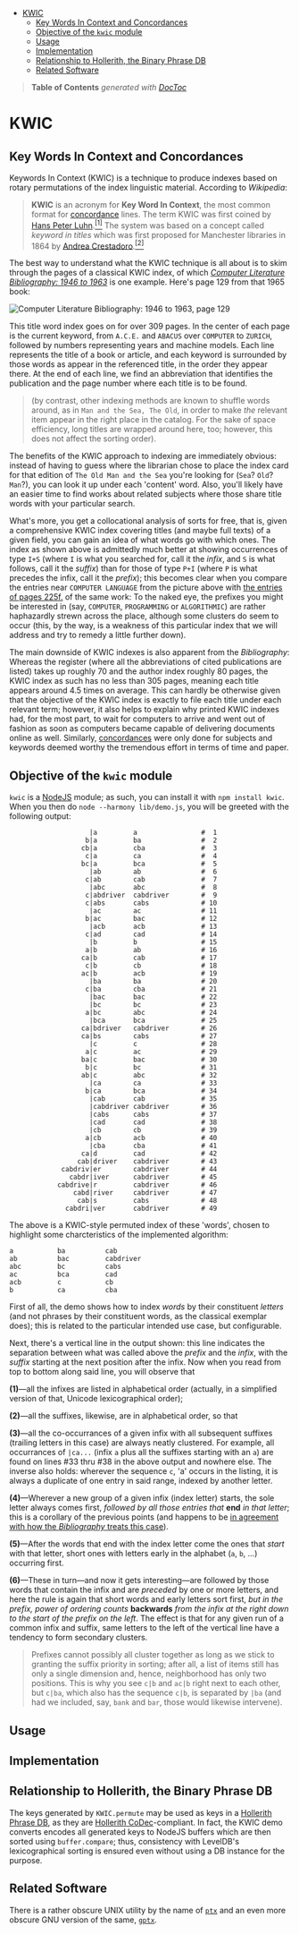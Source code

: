 

- [KWIC](#kwic)
	- [Key Words In Context and Concordances](#key-words-in-context-and-concordances)
	- [Objective of the `kwic` module](#objective-of-the-kwic-module)
	- [Usage](#usage)
	- [Implementation](#implementation)
	- [Relationship to Hollerith, the Binary Phrase DB](#relationship-to-hollerith-the-binary-phrase-db)
	- [Related Software](#related-software)

> **Table of Contents**  *generated with [DocToc](http://doctoc.herokuapp.com/)*


# KWIC

## Key Words In Context and Concordances

Keywords In Context (KWIC) is a technique to produce indexes based on rotary permutations
of the index linguistic material. According to *Wikipedia*:

> **KWIC** is an acronym for **Key Word In Context**, the most common format for
> [concordance](https://en.wikipedia.org/wiki/Concordance_(publishing)) lines.
> The term KWIC was first coined by [Hans Peter
> Luhn](https://en.wikipedia.org/wiki/Hans_Peter_Luhn).[<sup>[1]</sup>](https://en.wikipedia.org/wiki/Key_Word_in_Context#cite_note-1)
> The system was based on a concept called *keyword in titles* which was first
> proposed for Manchester libraries in 1864 by [Andrea
> Crestadoro](https://en.wikipedia.org/wiki/Andrea_Crestadoro).[<sup>[2]</sup>](https://en.wikipedia.org/wiki/Key_Word_in_Context#cite_note-index-2)

The best way to understand what the KWIC technique is all about is to skim
through the pages of a classical KWIC index, of which [*Computer Literature
Bibliography: 1946 to 1963*](https://books.google.de/books?id=Ig6tEGv6CTAC&dq=computer%20language&pg=PA129#v=onepage&q=computer%20language&f=false)
is one example. Here's page 129 from that 1965 book:

![*Computer Literature Bibliography: 1946 to 1963*, page 129](https://github.com/loveencounterflow/kwic/raw/master/art/kwic.png)

This title word index goes on for over 309 pages. In the center of each page is
the current keyword, from `A.C.E.` and `ABACUS` over `COMPUTER` to `ZURICH`,
followed by numbers representing years and machine models. Each line represents
the title of a book or article, and each keyword is surrounded by those words as
appear in the referenced title, in the order they appear there. At the end of
each line, we find an abbreviation that identifies the publication and the page
number where each title is to be found.

> (by contrast, other indexing methods are known to shuffle words around, as in
> `Man and the Sea, The Old`, in order to make *the* relevant item appear in the
> right place in the catalog. For the sake of space efficiency, long titles are
> wrapped around here, too; however, this does not affect the sorting order).

The benefits of the KWIC approach to indexing are immediately obvious: instead
of having to guess where the librarian chose to place the index card for that
edition of `The Old Man and the Sea` you're looking for (`Sea`? `Old`? `Man`?),
you can look it up under each 'content' word. Also, you'll likely have an easier
time to find works about related subjects where those share title words with
your particular search.

What's more, you get a collocational analysis of sorts for free, that is, given
a comprehensive KWIC index covering titles (and maybe full texts) of a given
field, you can gain an idea of what words go with which ones. The index as shown
above is admittedly much better at showing occurrences of type `I+S` (where `I`
is what you searched for, call it the *infix*, and `S` is what follows, call it
the *suffix*) than for those of type `P+I` (where `P` is what precedes the
infix, call it the *prefix*); this becomes clear when you compare the entries
near `COMPUTER LANGUAGE` from the picture above with [the entries of pages
225f.](https://books.google.de/books?id=Ig6tEGv6CTAC&dq=computer%20language&pg=PA225#v=onepage&q=language&f=false)
of the same work: To the naked eye, the prefixes you might be interested in
(say, `COMPUTER`, `PROGRAMMING` or `ALGORITHMIC`) are rather haphazardly strewn
across the place, although some clusters do seem to occur (this, by the way, is
a weakness of this particular index that we will address and try to remedy a
little further down).

The main downside of KWIC indexes is also apparent from the *Bibliography*:
Whereas the register (where all the abbreviations of cited publications are
listed) takes up roughly 70 and the author index roughly 80 pages, the KWIC
index as such has no less than 305 pages, meaning each title appears around 4.5
times on average. This can hardly be otherwise given that the objective of the
KWIC index is exactly to file each title under each relevant term; however, it
also helps to explain why printed KWIC indexes had, for the most part, to wait
for computers to arrive and went out of fashion as soon as computers became
capable of delivering documents online as well. Similarly,
[concordances](https://de.wikipedia.org/wiki/Konkordanz) were only done for
subjects and keywords deemed worthy the tremendous effort in terms of time and
paper.

## Objective of the `kwic` module

`kwic` is a [NodeJS](http://nodejs.org) module; as such, you can install it
with `npm install kwic`. When you then do `node --harmony lib/demo.js`, you
will be greeted with the following output:

```
                    |a         a                #  1
                   b|a         ba               #  2
                  cb|a         cba              #  3
                   c|a         ca               #  4
                  bc|a         bca              #  5
                    |ab        ab               #  6
                   c|ab        cab              #  7
                    |abc       abc              #  8
                   c|abdriver  cabdriver        #  9
                   c|abs       cabs             # 10
                    |ac        ac               # 11
                   b|ac        bac              # 12
                    |acb       acb              # 13
                   c|ad        cad              # 14
                    |b         b                # 15
                   a|b         ab               # 16
                  ca|b         cab              # 17
                   c|b         cb               # 18
                  ac|b         acb              # 19
                    |ba        ba               # 20
                   c|ba        cba              # 21
                    |bac       bac              # 22
                    |bc        bc               # 23
                   a|bc        abc              # 24
                    |bca       bca              # 25
                  ca|bdriver   cabdriver        # 26
                  ca|bs        cabs             # 27
                    |c         c                # 28
                   a|c         ac               # 29
                  ba|c         bac              # 30
                   b|c         bc               # 31
                  ab|c         abc              # 32
                    |ca        ca               # 33
                   b|ca        bca              # 34
                    |cab       cab              # 35
                    |cabdriver cabdriver        # 36
                    |cabs      cabs             # 37
                    |cad       cad              # 38
                    |cb        cb               # 39
                   a|cb        acb              # 40
                    |cba       cba              # 41
                  ca|d         cad              # 42
                 cab|driver    cabdriver        # 43
             cabdriv|er        cabdriver        # 44
               cabdr|iver      cabdriver        # 45
            cabdrive|r         cabdriver        # 46
                cabd|river     cabdriver        # 47
                 cab|s         cabs             # 48
              cabdri|ver       cabdriver        # 49
```

The above is a KWIC-style permuted index of these 'words', chosen
to highlight some charcteristics of the implemented algorithm:

```
a           ba          cab
ab          bac         cabdriver
abc         bc          cabs
ac          bca         cad
acb         c           cb
b           ca          cba
```
First of all, the demo shows how to index *words* by their constituent *letters*
(and not phrases by their constituent words, as the classical exemplar does);
this is related to the particular intended use case, but configurable.

Next, there's a vertical line in the output shown: this line indicates the
separation between what was called above the *prefix* and the *infix*, with the
*suffix* starting at the next position after the infix. Now when you read from
top to bottom along said line, you will observe that

**(1)**—all the infixes are listed in alphabetical order (actually, in a simplified
    version of that, Unicode lexicographical order);

**(2)**—all the suffixes, likewise, are in alphabetical order, so that

**(3)**—all the co-occurrances of a given infix with all subsequent suffixes (trailing
    letters in this case) are always neatly clustered. For example, all occurrances
    of `|ca...` (infix `a` plus all the suffixes starting with an `a`) are
    found on lines #33 thru #38 in the above output and nowhere else. The
    inverse also holds: wherever the sequence `c`, 'a' occurs in the listing, it is
    always a duplicate of one entry in said range, indexed by another letter.

**(4)**—Wherever a new group of a given infix (index letter) starts, the sole
    letter always comes first, *followed by all those entries that* **end** *in
    that letter*; this is a corollary of the previous points (and happens to be
    [in agreement with how the *Bibliography* treats
    this case](https://books.google.de/books?id=Ig6tEGv6CTAC&dq=computer%20language&pg=PA126#v=onepage&q=computer%20language&f=false)).

**(5)**—After the words that end with the index letter come the ones that *start*
    with that letter, short ones with letters early in the alphabet (`a`, `b`, ...)
    occurring first.

**(6)**—These in turn—and now it gets interesting—are followed by those words
    that contain the infix and are *preceded* by one or more letters, and here
    the rule is again that short words and early letters sort first, *but in the
    prefix, power of ordering counts* **backwards** *from the infix at the right
    down to the start of the prefix on the left*. The effect is that for any
    given run of a common infix and suffix, same letters to the left of the
    vertical line have a tendency to form secondary clusters.

> Prefixes cannot possibly all cluster together as long as we stick to
> granting the suffix priority in sorting; after all, a list of items still
> has only a single dimension and, hence, neighborhood has only two
> positions. This is why you see `c|b` and `ac|b` right next to each other,
> but `c|ba`, which also has the sequence `c|b`, is separated by `|ba` (and
> had we included, say, `bank` and `bar`, those would likewise intervene).

## Usage
## Implementation
## Relationship to Hollerith, the Binary Phrase DB

The keys generated by `KWIC.permute` may be used as keys in a [Hollerith Phrase
DB](https://github.com/loveencounterflow/hollerith2), as they are [Hollerith
CoDec](https://github.com/loveencounterflow/hollerith-codec)-compliant. In fact,
the KWIC demo converts encodes all generated keys to NodeJS buffers which are
then sorted using `buffer.compare`; thus, consistency with LevelDB's
lexicographical sorting is ensured even without using a DB instance for the
purpose.

## Related Software

There is a rather obscure UNIX utility by the name of
[`ptx`](https://en.wikipedia.org/wiki/Ptx_%28Unix%29) and an even more obscure
GNU version of the same,
[`gptx`](http://www.math.utah.edu/docs/info/gptx_1.html).





